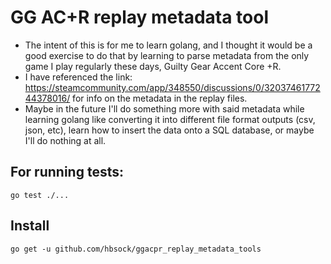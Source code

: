 # GG AC+R replay metadata tool
* The intent of this is for me to learn golang, and I thought it would be a good exercise to do that by learning to parse metadata from the only game I play regularly these days, Guilty Gear Accent Core +R.
* I have referenced the link: https://steamcommunity.com/app/348550/discussions/0/3203746177244378016/ for info on the metadata in the replay files.
* Maybe in the future I'll do something more with said metadata while learning golang like converting it into different file format outputs (csv, json, etc), learn how to insert the data onto a SQL database, or maybe I'll do nothing at all.

## For running tests:
```
go test ./...
```

## Install
```
go get -u github.com/hbsock/ggacpr_replay_metadata_tools
```
